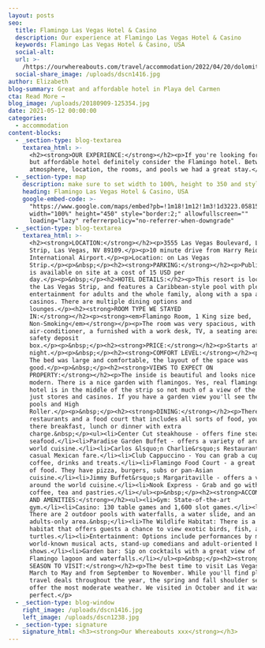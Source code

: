 ```yaml
---
layout: posts
seo:
  title: Flamingo Las Vegas Hotel & Casino
  description: Our experience at Flamingo Las Vegas Hotel & Casino
  keywords: Flamingo Las Vegas Hotel & Casino, USA
  social-alt:
  url: >-
    /https://ourwhereabouts.com/travel/accommodation/2022/04/20/dolomites-travel-guide.html
  social-share_image: /uploads/dscn1416.jpg
author: Elizabeth
blog-summary: Great and affordable hotel in Playa del Carmen
cta: Read More →
blog_image: /uploads/20180909-125354.jpg
date: 2021-05-12 00:00:00
categories:
  - accommodation
content-blocks:
  - _section-type: blog-textarea
    textarea_html: >-
      <h2><strong>OUR EXPERIENCE:</strong></h2><p>If you're looking for a great
      but affordable hotel definitely consider the Flamingo hotel. Between the
      atmosphere, location, the rooms, and pools we had a great stay.</p>
  - _section-type: map
    description: make sure to set width to 100%, height to 350 and style to border 2
    heading: Flamingo Las Vegas Hotel & Casino, USA
    google-embed-code: >-
      "https://www.google.com/maps/embed?pb=!1m18!1m12!1m3!1d3223.0581564562935!2d-115.17298038512432!3d36.116440880095126!2m3!1f0!2f0!3f0!3m2!1i1024!2i768!4f13.1!3m3!1m2!1s0x80c8c43bca8fd755%3A0x645b9d40c4e2ea75!2sFlamingo%20Las%20Vegas%20Hotel%20%26%20Casino!5e0!3m2!1sen!2sil!4v1653843826406!5m2!1sen!2sil"
      width="100%" height="450" style="border:2;" allowfullscreen=""
      loading="lazy" referrerpolicy="no-referrer-when-downgrade"
  - _section-type: blog-textarea
    textarea_html: >-
      <h2><strong>LOCATION:</strong></h2><p>3555 Las Vegas Boulevard, Las Vegas
      Strip, Las Vegas, NV 89109.</p><p>10 minute drive from Harry Reid
      International Airport.</p><p>Location: on Las Vegas
      Strip.</p><p>&nbsp;</p><h2><strong>PARKING:</strong></h2><p>Public parking
      is available on site at a cost of 15 USD per
      day.</p><p>&nbsp;</p><h2>HOTEL DETAILS:</h2><p>This resort is located on
      the Las Vegas Strip, and features a Caribbean-style pool with plenty of
      entertainment for adults and the whole family, along with a spa and 2
      casinos. There are multiple dining options and
      lounges.</p><h2><strong>ROOM TYPE WE STAYED
      IN:</strong></h2><p><strong><em>Flamingo Room, 1 King size bed,
      Non-Smoking</em></strong></p><p>The room was very spacious, with
      air-conditioner, a furnished with a work desk, TV, a seating area and a
      safety deposit
      box.</p><p>&nbsp;</p><h2><strong>PRICE:</strong></h2><p>Starts at 51$ per
      night.</p><p>&nbsp;</p><h2><strong>COMFORT LEVEL:</strong></h2><p>9/10!
      The bed was large and comfortable, the layout of the space was
      good.</p><p>&nbsp;</p><h2><strong>VIEWS TO EXPECT ON
      PROPERTY:</strong></h2><p>The inside is beautiful and looks nice and
      modern. There is a nice garden with flamingos. Yes, real flamingos. The
      hotel is in the middle of the strip so not much of a view of the outdoors
      just stores and casinos. If you have a garden view you'll see the garden,
      pools and High
      Roller.</p><p>&nbsp;</p><h2><strong>DINING:</strong></h2><p>There are
      restaurants and a food court that includes all sorts of food, you can have
      there breakfast, lunch or dinner with extra
      charge.&nbsp;</p><ul><li>Center Cut steakhouse - offers fine steaks and
      seafood.</li><li>Paradise Garden Buffet - offers a variety of around the
      world cuisine.</li><li>Carlos &lsquo;n Charlie&rsquo;s Restaurant - offers
      casual Mexican fare.</li><li>Club Cappuccino - You can grab a cup of
      coffee, drinks and treats.</li><li>Flamingo Food Court - a great variety
      of food. They have pizza, burgers, subs or pan-Asian
      cuisine.</li><li>Jimmy Buffet&rsquo;s Margaritaville - offers a variety of
      around the world cuisine.</li><li>Nook Express - Grab and go with fresh
      coffee, tea and pastries.</li></ul><p>&nbsp;</p><h2><strong>ACCOMMODATIONS
      AND AMENITIES:</strong></h2><ul><li>Gym: State-of-the-art
      gym.</li><li>Casino: 130 table games and 1,600 slot games.</li><li>Pools:
      There are 2 outdoor pools with waterfalls, a water slide, and an
      adults-only area.&nbsp;</li><li>The Wildlife Habitat: There is a 15-acre
      habitat that offers guests a chance to view exotic birds, fish, and
      turtles.</li><li>Entertainment: Options include performances by major
      world-known musical acts, stand-up comedians and adult-oriented burlesque
      shows.</li><li>Garden bar: Sip on cocktails with a great view of the
      Flamingo lagoon and waterfalls.​​</li></ul><p>&nbsp;</p><h2><strong>BEST
      SEASON TO VISIT:</strong></h2><p>The best time to visit Las Vegas is from
      March to May and from September to November. While you'll find plenty of
      travel deals throughout the year, the spring and fall shoulder seasons
      offer the most moderate weather. We visited in October and it was
      perfect.</p>
  - _section-type: blog-window
    right_image: /uploads/dscn1416.jpg
    left_image: /uploads/dscn1238.jpg
  - _section-type: signature
    signature_html: <h3><strong>Our Whereabouts xxx</strong></h3>
---
```


